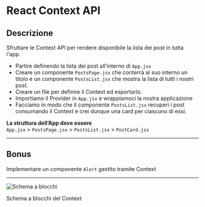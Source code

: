 # React Context API

## Descrizione

Sfruttare le Context API per rendere disponibile la lista dei post in tutta l'app. <br>
- Partire definendo la lista dei post all’interno di ```App.jsx``` <br>
- Creare un componente ```PostsPage.jsx```  che conterrà al suo interno un titolo e un componente ```PostsList.jsx``` che mostra la lista di tutti i nostri post. 
- Creare un file per definire il Context ed esportarlo.
- Importiamo il Provider in ```App.jsx``` e wrappiamoci la nostra applicazione
- Facciamo in modo che il componente ```PostsList.jsx``` recuperi i post consumando il Context e crei dunque una card per ciascuno di essi.

**La struttura dell’App deve essere** <br>
```App.jsx``` > ```PostsPage.jsx``` > ```PostsList.jsx``` > ```PostCard.jsx```

---

## Bonus

Implementare un componente ```Alert``` gestito tramite Context

---

![Schema a blocchi](./public/chart.png)

Schema a blocchi del Context